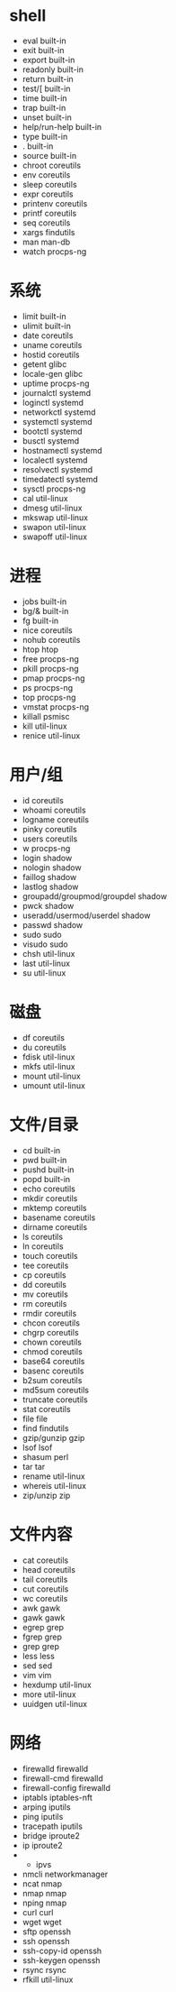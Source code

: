 # shell
- eval built-in
- exit built-in
- export built-in
- readonly built-in
- return built-in
- test/[ built-in
- time built-in
- trap built-in
- unset built-in
- help/run-help built-in
- type built-in
- . built-in
- source built-in
- chroot coreutils
- env coreutils
- sleep coreutils
- expr coreutils
- printenv coreutils
- printf coreutils
- seq coreutils
- xargs findutils
- man man-db
- watch procps-ng

# 系统
- limit built-in
- ulimit built-in
- date coreutils
- uname coreutils
- hostid coreutils
- getent glibc
- locale-gen glibc
- uptime procps-ng
- journalctl systemd
- loginctl systemd
- networkctl systemd
- systemctl systemd
- bootctl systemd
- busctl systemd
- hostnamectl systemd
- localectl systemd
- resolvectl systemd
- timedatectl systemd
- sysctl procps-ng
- cal util-linux
- dmesg util-linux
- mkswap util-linux
- swapon util-linux
- swapoff util-linux

# 进程
- jobs built-in
- bg/& built-in
- fg built-in
- nice coreutils
- nohub coreutils
- htop htop
- free procps-ng
- pkill procps-ng
- pmap procps-ng
- ps procps-ng
- top procps-ng
- vmstat procps-ng
- killall psmisc
- kill util-linux
- renice util-linux

# 用户/组
- id coreutils
- whoami coreutils
- logname coreutils
- pinky coreutils
- users coreutils
- w procps-ng
- login shadow
- nologin shadow
- faillog shadow
- lastlog shadow
- groupadd/groupmod/groupdel shadow
- pwck shadow
- useradd/usermod/userdel shadow
- passwd shadow
- sudo sudo
- visudo sudo
- chsh util-linux
- last util-linux
- su util-linux

# 磁盘
- df coreutils
- du coreutils
- fdisk util-linux
- mkfs util-linux
- mount util-linux
- umount util-linux

# 文件/目录
- cd built-in
- pwd built-in
- pushd built-in
- popd built-in
- echo coreutils
- mkdir coreutils
- mktemp coreutils
- basename coreutils
- dirname coreutils
- ls coreutils
- ln coreutils
- touch coreutils
- tee coreutils
- cp coreutils
- dd coreutils
- mv coreutils
- rm coreutils
- rmdir coreutils
- chcon coreutils
- chgrp coreutils
- chown coreutils
- chmod coreutils
- base64 coreutils
- basenc coreutils
- b2sum coreutils
- md5sum coreutils
- truncate coreutils
- stat coreutils
- file file
- find findutils
- gzip/gunzip gzip
- lsof lsof
- shasum perl
- tar tar
- rename util-linux
- whereis util-linux
- zip/unzip zip

# 文件内容
- cat coreutils
- head coreutils
- tail coreutils
- cut coreutils
- wc coreutils
- awk gawk
- gawk gawk
- egrep grep
- fgrep grep
- grep grep
- less less
- sed sed
- vim vim
- hexdump util-linux
- more util-linux
- uuidgen util-linux

# 网络
- firewalld firewalld
- firewall-cmd firewalld
- firewall-config firewalld
- iptabls iptables-nft
- arping iputils
- ping iputils
- tracepath iputils
- bridge iproute2
- ip iproute2
- * ipvs
- nmcli networkmanager
- ncat nmap
- nmap nmap
- nping nmap
- curl curl
- wget wget
- sftp openssh
- ssh openssh
- ssh-copy-id openssh
- ssh-keygen openssh
- rsync rsync
- rfkill util-linux